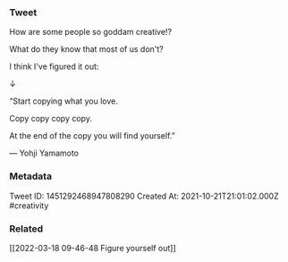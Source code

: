 ### Tweet
How are some people so goddam creative!?

What do they know that most of us don't?

I think I've figured it out:

↓

“Start copying what you love.

Copy copy copy copy.

At the end of the copy you will find yourself.”

― Yohji Yamamoto

### Metadata
Tweet ID: 1451292468947808290
Created At: 2021-10-21T21:01:02.000Z
#creativity 

### Related
[[2022-03-18 09-46-48 Figure yourself out]]

